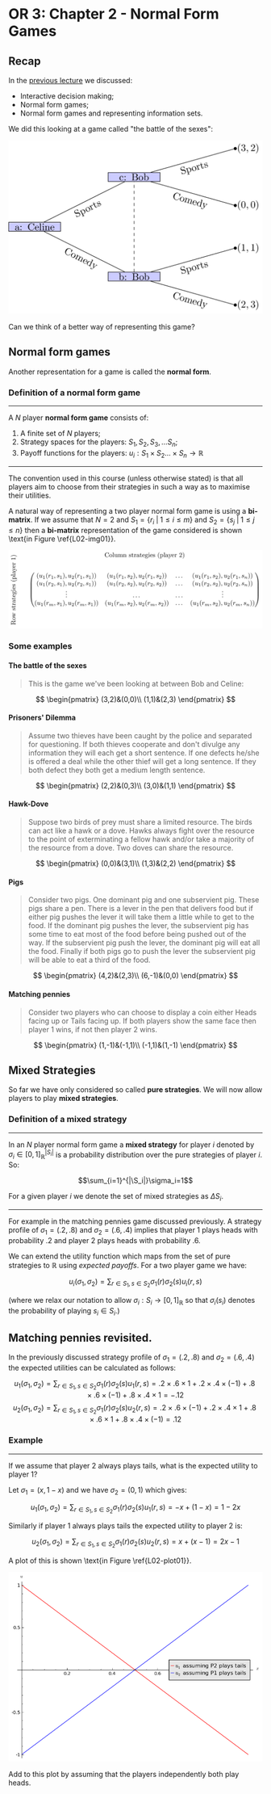 # OR 3: Chapter 2 - Normal Form Games

## Recap

In the [previous lecture](Chapter_01-Introduction.pdf) we discussed:

- Interactive decision making;
- Normal form games;
- Normal form games and representing information sets.

We did this looking at a game called "the battle of the sexes":

![Celine and Bob with Information Set.](images/L01-img05.png)

Can we think of a better way of representing this game?

## Normal form games

Another representation for a game is called the **normal form**.


### Definition of a normal form game

---

A $N$ player **normal form game** consists of:

1. A finite set of $N$ players;
2. Strategy spaces for the players: $S_1, S_2, S_3, \dots S_n$;
3. Payoff functions for the players: $u_i:S_{1}\times S_2\dots\times S_n\to \mathbb{R}$

---

The convention used in this course (unless otherwise stated) is that all players aim to choose from their strategies in such a way as to maximise their utilities.

A natural way of representing a two player normal form game is using a **bi-matrix**. If we assume that $N=2$ and $S_1=\{r_i\;|\;1\leq i\leq m \}$ and $S_2=\{s_j\;|\;1\leq j\leq n \}$ then a **bi-matrix** representation of the game considered is shown \text{in Figure \ref{L02-img01}}.

![A bi matrix for $N=2$. \label{L02-img01}](images/L02-img01.png)

### Some examples

#### The battle of the sexes

>This is the game we've been looking at between Bob and Celine:

$$
\begin{pmatrix}
(3,2)&(0,0)\\
(1,1)&(2,3)
\end{pmatrix}
$$

#### Prisoners' Dilemma

> Assume two thieves have been caught by the police and separated for questioning. If both thieves cooperate and don't divulge any information they will each get a short sentence. If one defects he/she is offered a deal while the other thief will get a long sentence. If they both defect they both get a medium length sentence.

$$
\begin{pmatrix}
(2,2)&(0,3)\\
(3,0)&(1,1)
\end{pmatrix}
$$

#### Hawk-Dove

> Suppose two birds of prey must share a limited resource. The birds can act like a hawk or a dove. Hawks always fight over the resource to the point of exterminating a fellow hawk and/or take a majority of the resource from a dove. Two doves can share the resource.

$$
\begin{pmatrix}
(0,0)&(3,1)\\
(1,3)&(2,2)
\end{pmatrix}
$$


#### Pigs

> Consider two pigs. One dominant pig and one subservient pig. These pigs share a pen. There is a lever in the pen that delivers food but if either pig pushes the lever it will take them a little while to get to the food. If the dominant pig pushes the lever, the subservient pig has some time to eat most of the food before being pushed out of the way. If the subservient pig push the lever, the dominant pig will eat all the food. Finally if both pigs go to push the lever the subservient pig will be able to eat a third of the food.

$$
\begin{pmatrix}
(4,2)&(2,3)\\
(6,-1)&(0,0)
\end{pmatrix}
$$

#### Matching pennies

> Consider two players who can choose to display a coin either Heads facing up or Tails facing up. If both players show the same face then player 1 wins, if not then player 2 wins.

$$
\begin{pmatrix}
(1,-1)&(-1,1)\\
(-1,1)&(1,-1)
\end{pmatrix}
$$

## Mixed Strategies

So far we have only considered so called **pure strategies**. We will now allow players to play **mixed strategies**.

### Definition of a mixed strategy

---

In an $N$ player normal form game a **mixed strategy** for player $i$ denoted by $\sigma_i\in[0,1]^{|S_i|}_{\mathbb{R}}$ is a probability distribution over the pure strategies of player $i$. So:

$$\sum_{i=1}^{|\S_i|}\sigma_i=1$$

For a given player $i$ we denote the set of mixed strategies as $\Delta S_i$.

---

For example in the matching pennies game discussed previously. A strategy profile of $\sigma_1=(.2,.8)$ and $\sigma_2=(.6,.4)$ implies that player 1 plays heads with probability .2 and player 2 plays heads with probability .6.

We can extend the utility function which maps from the set of pure strategies to $\mathbb{R}$ using _expected payoffs_. For a two player game we have:

$$u_{i}(\sigma_1,\sigma_2)=\sum_{r\in S_1,s\in S_2}\sigma_1(r)\sigma_2(s)u_{i}(r,s)$$

(where we relax our notation to allow $\sigma_i:S_i\to[0,1]_{\mathbb{R}}$ so that $\sigma_i(s_i)$ denotes the probability of playing $s_i\in S_i$.)

## Matching pennies revisited.

In the previously discussed strategy profile of $\sigma_1=(.2,.8)$ and $\sigma_2=(.6,.4)$ the expected utilities can be calculated as follows:

$$u_{1}(\sigma_1,\sigma_2)=\sum_{r\in S_1,s\in S_2}\sigma_1(r)\sigma_2(s)u_{1}(r,s)=.2\times.6\times 1+.2\times.4\times (-1)+.8\times .6\times (-1) + .8\times .4\times 1=-.12$$
$$u_{2}(\sigma_1,\sigma_2)=\sum_{r\in S_1,s\in S_2}\sigma_1(r)\sigma_2(s)u_{2}(r,s)=.2\times.6\times (-1)+.2\times.4\times 1+.8\times .6\times 1 + .8\times .4\times (-1)=.12$$

### Example

---

If we assume that player 2 always plays tails, what is the expected utility to player 1?

Let $\sigma_1=(x,1-x)$ and we have $\sigma_2=(0,1)$ which gives:

$$u_{1}(\sigma_1,\sigma_2)=\sum_{r\in S_1,s\in S_2}\sigma_1(r)\sigma_2(s)u_{1}(r,s)=-x+(1-x)=1-2x$$

Similarly if player 1 always plays tails the expected utility to player 2 is:

$$u_{2}(\sigma_1,\sigma_2)=\sum_{r\in S_1,s\in S_2}\sigma_1(r)\sigma_2(s)u_{2}(r,s)=x+(x-1)=2x-1$$


A plot of this is shown \text{in Figure \ref{L02-plot01}}.

![Plot of utility if both players play tails. \label{L02-plot01}](./plots/L02-plot01.png)

Add to this plot by assuming that the players independently both play heads.
